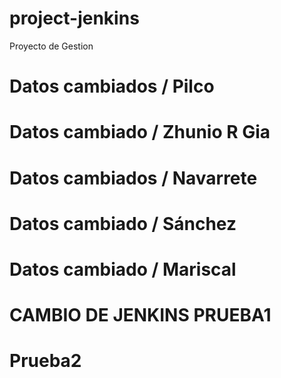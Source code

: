 # project-jenkins
Proyecto de Gestion

# Datos cambiados / Pilco

# Datos cambiado / Zhunio R Gia

# Datos cambiados / Navarrete

# Datos cambiado / Sánchez

# Datos cambiado / Mariscal 

# CAMBIO DE JENKINS PRUEBA1

# Prueba2